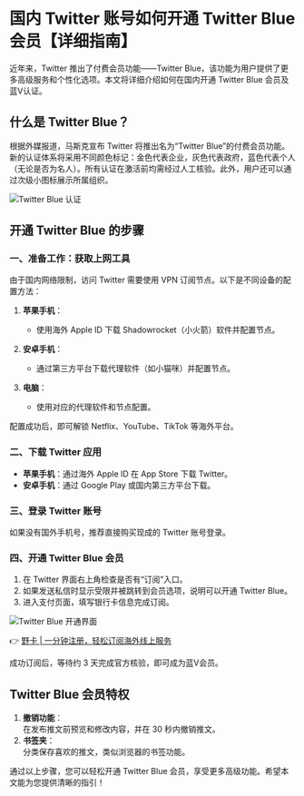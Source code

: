 # 国内 Twitter 账号如何开通 Twitter Blue 会员【详细指南】

近年来，Twitter 推出了付费会员功能——Twitter Blue，该功能为用户提供了更多高级服务和个性化选项。本文将详细介绍如何在国内开通 Twitter Blue 会员及蓝V认证。

## 什么是 Twitter Blue？

根据外媒报道，马斯克宣布 Twitter 将推出名为“Twitter Blue”的付费会员功能。新的认证体系将采用不同颜色标记：金色代表企业，灰色代表政府，蓝色代表个人（无论是否为名人）。所有认证在激活前均需经过人工核验。此外，用户还可以通过次级小图标展示所属组织。

![Twitter Blue 认证](https://bbtdd.com/wp-content/uploads/img/4562322044.webp)

## 开通 Twitter Blue 的步骤

### 一、准备工作：获取上网工具

由于国内网络限制，访问 Twitter 需要使用 VPN 订阅节点。以下是不同设备的配置方法：

1. **苹果手机**：  
   - 使用海外 Apple ID 下载 Shadowrocket（小火箭）软件并配置节点。

2. **安卓手机**：  
   - 通过第三方平台下载代理软件（如小猫咪）并配置节点。

3. **电脑**：  
   - 使用对应的代理软件和节点配置。

配置成功后，即可解锁 Netflix、YouTube、TikTok 等海外平台。

### 二、下载 Twitter 应用

- **苹果手机**：通过海外 Apple ID 在 App Store 下载 Twitter。  
- **安卓手机**：通过 Google Play 或国内第三方平台下载。

### 三、登录 Twitter 账号

如果没有国外手机号，推荐直接购买现成的 Twitter 账号登录。

### 四、开通 Twitter Blue 会员

1. 在 Twitter 界面右上角检查是否有“订阅”入口。  
2. 如果发送私信时显示受限并被跳转到会员选项，说明可以开通 Twitter Blue。  
3. 进入支付页面，填写银行卡信息完成订阅。

![Twitter Blue 开通界面](https://bbtdd.com/wp-content/uploads/img/864335765439699.webp)

👉 [野卡 | 一分钟注册，轻松订阅海外线上服务](https://bbtdd.com/yeka)

成功订阅后，等待约 3 天完成官方核验，即可成为蓝V会员。

## Twitter Blue 会员特权

1. **撤销功能**：  
   在发布推文前预览和修改内容，并在 30 秒内撤销推文。  
2. **书签夹**：  
   分类保存喜欢的推文，类似浏览器的书签功能。

通过以上步骤，您可以轻松开通 Twitter Blue 会员，享受更多高级功能。希望本文能为您提供清晰的指引！